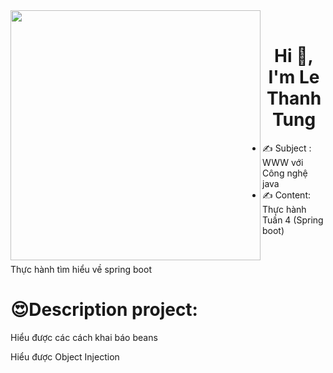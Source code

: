 <img align="left" width="400" src="https://github.githubassets.com/images/modules/profile/profile-first-repo.svg">
</br>
<h1 align="center">Hi 👋, I'm Le Thanh Tung</h1>

- ✍ Subject : WWW với Công nghệ java
- ✍ Content: Thực hành Tuần 4 (Spring boot)

<br />

<p>
  Thực hành tìm hiểu về spring boot
</p>

# 😍Description project:
<p>
  Hiểu được các cách khai báo beans
</p>
<p>
  Hiểu được Object Injection
</p>
